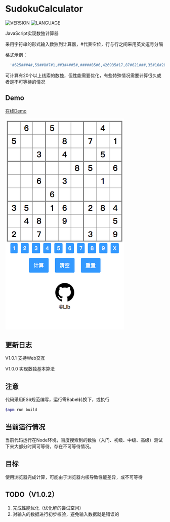 # SudokuCalculator
![VERSION](https://img.shields.io/badge/VERSION-1.0.1-brightgreen.svg)
![LANGUAGE](https://img.shields.io/badge/LANGUAGE-JavaScript-orange.svg)

JavaScript实现数独计算器

采用字符串的形式输入数独到计算器，#代表空位，行与行之间采用英文逗号分隔

格式示例：
```javascript
  '#625###4#,59##8#7#1,##3#4##5#,#####85#6,426935#17,87#621###,35#16#284,#48392175,2#7###3#9'
```

可计算有20个以上线索的数独，但性能需要优化，有些特殊情况需要计算很久或者是不可等待的情况

Demo
------
[在线Demo](https://CalvinLeeC7E.github.io/SudokuCalculator/)

![](images/demo.png)

更新日志
---------
V1.0.1 支持Web交互

V1.0.0 实现数独基本算法

注意
---------
代码采用ES6规范编写，运行需Babel转换下，或执行

```bash
$npm run build
```

当前运行情况
--------
当前代码运行在Node环境，百度搜索到的数独（入门、初级、中级、高级）测试下来大部分时间可等待，存在不可等待情况。

目标
--------
使用浏览器完成计算，可能由于浏览器内核导致性能差异，或不可等待

TODO（V1.0.2）
---------
1. 完成性能优化（优化解的尝试空间）
2. 对输入的数据进行初步校验，避免输入数据就是错误的
